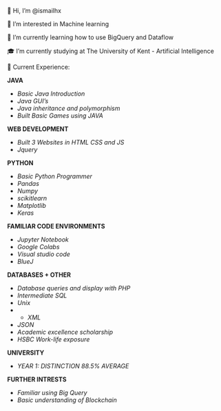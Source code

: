 👋 Hi, I’m @ismailhx

👀 I’m interested in Machine learning 

🌱 I’m currently learning how to use BigQuery and Dataflow

🎓 I’m currently studying at The University of Kent - Artificial Intelligence

📝 Current Experience:

**JAVA**
* *Basic Java Introduction*
* *Java GUI’s*
* *Java inheritance and polymorphism*
* *Built Basic Games using JAVA* 


**WEB DEVELOPMENT**
* *Built 3 Websites in HTML CSS and JS* 
* *Jquery*


**PYTHON**
* *Basic Python Programmer* 
* *Pandas*
* *Numpy*
* *scikitlearn*
* *Matplotlib*
* *Keras*


**FAMILIAR CODE ENVIRONMENTS**
* *Jupyter Notebook*
* *Google Colabs*
* *Visual studio code*
* *BlueJ*


**DATABASES + OTHER**
* *Database queries and display with PHP*
* *Intermediate SQL*
* *Unix*
* * *XML*
*  *JSON*
* *Academic excellence scholarship*
* *HSBC Work-life exposure* 


**UNIVERSITY**
* *YEAR 1: DISTINCTION 88.5% AVERAGE*


**FURTHER INTRESTS**
* *Familiar using Big Query*
* *Basic understanding of Blockchain*


<!---
ismailhx/ismailhx is a ✨ special ✨ repository because its `README.md` (this file) appears on your GitHub profile.
You can click the Preview link to take a look at your changes.
--->
